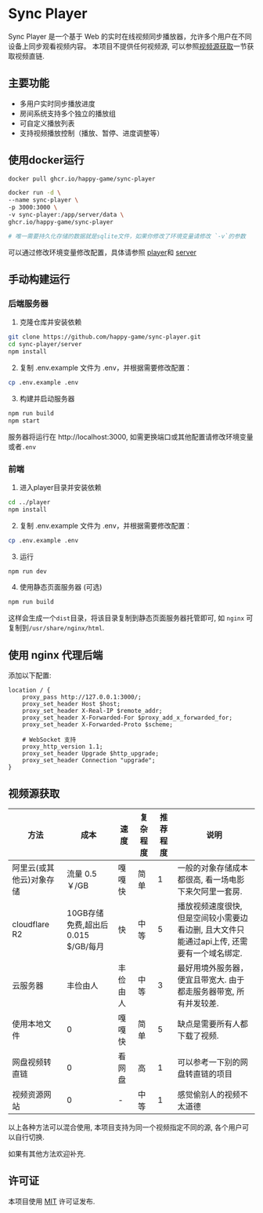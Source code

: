 # Sync Player

Sync Player 是一个基于 Web 的实时在线视频同步播放器，允许多个用户在不同设备上同步观看视频内容。
本项目不提供任何视频源, 可以参照[视频源获取](#视频源获取)一节获取视频直链.

## 主要功能

- 多用户实时同步播放进度
- 房间系统支持多个独立的播放组
- 可自定义播放列表
- 支持视频播放控制（播放、暂停、进度调整等）

## 使用docker运行

```bash
docker pull ghcr.io/happy-game/sync-player

docker run -d \
--name sync-player \
-p 3000:3000 \
-v sync-player:/app/server/data \
ghcr.io/happy-game/sync-player

# 唯一需要持久化存储的数据就是sqlite文件，如果你修改了环境变量请修改 `-v`的参数
```
可以通过修改环境变量修改配置，具体请参照 [player](/player/.env.example)和 [server](/server/.env.example)

## 手动构建运行

### 后端服务器

1. 克隆仓库并安装依赖

```bash
git clone https://github.com/happy-game/sync-player.git
cd sync-player/server
npm install
```

2. 复制 .env.example 文件为 .env，并根据需要修改配置：

```bash
cp .env.example .env
```

3. 构建并启动服务器

```bash
npm run build
npm start
```
服务器将运行在 http://localhost:3000, 如需更换端口或其他配置请修改环境变量或者`.env`

### 前端

1. 进入player目录并安装依赖

```bash
cd ../player
npm install
```

2. 复制 .env.example 文件为 .env，并根据需要修改配置：

```bash
cp .env.example .env
```

3. 运行

```bash
npm run dev
```

4. 使用静态页面服务器 (可选)

```bash
npm run build
```

这样会生成一个`dist`目录，将该目录复制到静态页面服务器托管即可, 如 `nginx` 可复制到`/usr/share/nginx/html`.

<!-- ## 使用 docker 运行

1. 确保已安装 Docker 和 Docker Compose.

2. 在[docker-compose.yml](/docker-compose.yml)中修改必要的环境变量

3. 在项目根目录下，使用以下命令构建并启动所有服务：

```bash
docker-compose up --build
``` -->

## 使用 nginx 代理后端

添加以下配置:
```
location / {
    proxy_pass http://127.0.0.1:3000/;
    proxy_set_header Host $host;
    proxy_set_header X-Real-IP $remote_addr;
    proxy_set_header X-Forwarded-For $proxy_add_x_forwarded_for;
    proxy_set_header X-Forwarded-Proto $scheme;

    # WebSocket 支持
    proxy_http_version 1.1;
    proxy_set_header Upgrade $http_upgrade;
    proxy_set_header Connection "upgrade";
}
```

## 视频源获取 

| 方法         | 成本   | 速度   | 复杂程度 | 推荐程度 | 说明                                                         |
|--------------|--------|--------|----------|----------|--------------------------------------------------------------|
| 阿里云(或其他云)对象存储| 流量 0.5 ￥/GB |嘎嘎快 | 简单 | 1  | 一般的对象存储成本都很高, 看一场电影下来欠阿里一套房.|
| cloudflare R2| 10GB存储免费,超出后0.015 $/GB/每月   | 快 | 中等 | 5 | 播放视频速度很快, 但是空间较小需要边看边删, 且大文件只能通过api上传, 还需要有一个域名绑定.|
| 云服务器| 丰俭由人| 丰俭由人| 中等| 3   | 最好用境外服务器，便宜且带宽大. 由于都走服务器带宽, 所有并发较差. |
| 使用本地文件| 0 | 嘎嘎快   | 简单     | 5     | 缺点是需要所有人都下载了视频. |
| 网盘视频转直链| 0   | 看网盘 | 高     | 1     | 可以参考一下别的网盘转直链的项目|
| 视频资源网站 | 0 | - | 中等 | 1 | 感觉偷别人的视频不太道德 |

以上各种方法可以混合使用, 本项目支持为同一个视频指定不同的源, 各个用户可以自行切换.

如果有其他方法欢迎补充.

## 许可证

本项目使用 [MIT](/LICENSE) 许可证发布.